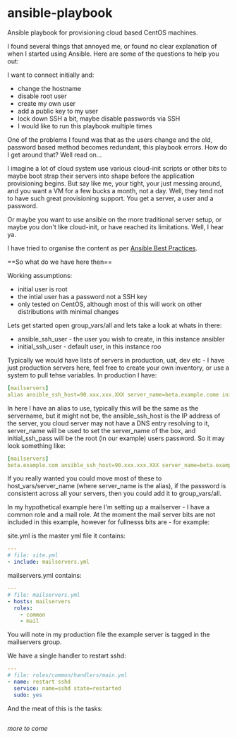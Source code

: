 ansible-playbook
================

Ansible playbook for provisioning cloud based CentOS machines.

I found several things that annoyed me, or found no clear explanation of when I started using Ansible. Here are some of the questions to help you out:  

I want to connect initially and:  

* change the hostname
* disable root user
* create my own user
* add a public key to my user
* lock down SSH a bit, maybe disable passwords via SSH
* I would like to run this playbook multiple times


One of the problems I found was that as the users change and the old, password based method becomes redundant, this playbook errors. How do I get around that? Well read on...

I imagine a lot of cloud system use various cloud-init scripts or other bits to maybe boot strap their servers into shape before the application provisioning begins. But say like me, your tight, your just messing around, and you want a VM for a few bucks a month, not a day. Well, they tend not to have such great provisioning support. You get a server, a user and a password.

Or maybe you want to use ansible on the more traditional server setup, or maybe you don't like cloud-init, or have reached its limitations. Well, I hear ya.

I have tried to organise the content as per <a href=http://docs.ansible.com/playbooks_best_practices.html>Ansible Best Practices</a>. 

==So what do we have here then==

Working assumptions:  

* initial user is root
* the intial user has a password not a SSH key
* only tested on CentOS, although most of this will work on other distributions with minimal changes

Lets get started open group_vars/all and lets take a look at whats in there:  

* ansible_ssh_user - the user you wish to create, in this instance ansibler
* initial_ssh_user - default user, in this instance roo

Typically we would have lists of servers in production, uat, dev etc - I have just production servers here, feel free to create your own inventory, or use a system to pull tehse variables. In production I have:  

```YAML
[mailservers]
alias ansible_ssh_host=90.xxx.xxx.XXX server_name=beta.example.come initial_ssh_pass=secretPass
```

In here I have an alias to use, typically this will be the same as the servername, but it might not be, the ansible_ssh_host is the IP address of the server, you cloud server may not have a DNS entry resolving to it, server_name will be used to set the server_name of the box, and initial_ssh_pass will be the root (in our example) users password. So it may look something like:

```YAML
[mailservers]
beta.example.com ansible_ssh_host=90.xxx.xxx.XXX server_name=beta.example.com initial_ssh_pass=secretPass
```
If you really wanted you could move most of these to host_vars/server_name (where server_name is the alias), if the password is consistent across all your servers, then you could add it to group_vars/all.

In my hypothetical example here I'm setting up a mailserver - I have a common role and a mail role. At the moment the mail server bits are not included in this example, however for fullnesss bits are - for example:

site.yml is the master yml file it contains:

```YAML
---
# file: site.yml
- include: mailservers.yml
```

mailservers.yml contains: 

```YAML
---
# file: mailservers.yml
- hosts: mailservers
  roles:
    - common
    - mail
```

You will note in my production file the example server is tagged in the mailservers group.

We have a single handler to restart sshd:

```YAML
---
# file: roles/common/handlers/main.yml
- name: restart sshd
  service: name=sshd state=restarted
  sudo: yes
```

And the meat of this is the tasks:  

```YAML

```

_more to come_
